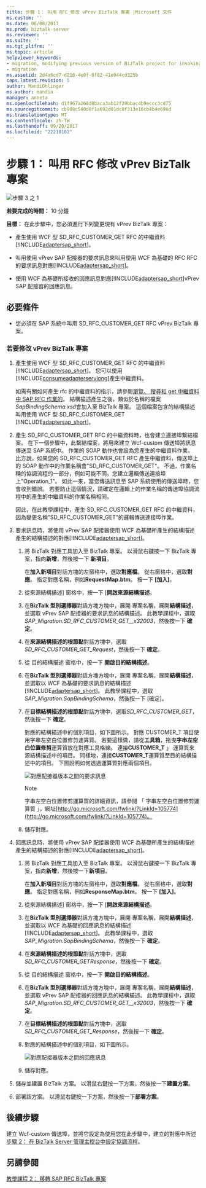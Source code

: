 ```yaml
---
title: 步驟 1： 叫用 RFC 修改 vPrev BizTalk 專案 |Microsoft 文件
ms.custom: ''
ms.date: 06/08/2017
ms.prod: biztalk-server
ms.reviewer: ''
ms.suite: ''
ms.tgt_pltfrm: ''
ms.topic: article
helpviewer_keywords:
- migration, modifying previous version of BizTalk project for invoking an RFC
- migration
ms.assetid: 2d4a6cd7-d216-4e0f-8f82-41e044cd325b
caps.latest.revision: 5
author: MandiOhlinger
ms.author: mandia
manager: anneta
ms.openlocfilehash: d1f967a268d8baca3ab12f29bbac4b9eccc3cd75
ms.sourcegitcommit: cb908c540d8f1a692d01dc8f313e16cb4b4e696d
ms.translationtype: MT
ms.contentlocale: zh-TW
ms.lasthandoff: 09/20/2017
ms.locfileid: "22218102"
---
```

# <a name="step-1-modify-the-vprev-biztalk-project-for-invoking-an-rfc"></a>步驟 1： 叫用 RFC 修改 vPrev BizTalk 專案
![步驟 3 之 1](../../adapters-and-accelerators/adapter-oracle-database/media/step-1of3.gif "Step_1of3")  
  
 **若要完成的時間：** 10 分鐘  
  
 **目標：** 在此步驟中，您必須進行下列變更現有 vPrev BizTalk 專案：  
  
-   產生使用 WCF 型 SD_RFC_CUSTOMER_GET RFC 的中繼資料[!INCLUDE[adaptersap_short](../../includes/adaptersap-short-md.md)]。  
  
-   叫用使用 vPrev SAP 配接器的要求訊息來叫用使用 WCF 為基礎的 RFC RFC 的要求訊息對應[!INCLUDE[adaptersap_short](../../includes/adaptersap-short-md.md)]。  
  
-   使用 WCF 為基礎所接收的回應訊息對應[!INCLUDE[adaptersap_short](../../includes/adaptersap-short-md.md)]vPrev SAP 配接器的回應訊息。  
  
## <a name="prerequisite"></a>必要條件  
  
-   您必須在 SAP 系統中叫用 SD_RFC_CUSTOMER_GET RFC vPrev BizTalk 專案。  
  
### <a name="to-modify-the-vprev-biztalk-project"></a>若要修改 vPrev BizTalk 專案  
  
1.  產生使用 WCF 型 SD_RFC_CUSTOMER_GET RFC 的中繼資料[!INCLUDE[adaptersap_short](../../includes/adaptersap-short-md.md)]。 您可以使用[!INCLUDE[consumeadapterservlong](../../includes/consumeadapterservlong-md.md)]產生中繼資料。  
  
     如需有關如何產生 rfc 的中繼資料的指示，請參閱[瀏覽、 搜尋和 get 中繼資料中 SAP RFC 作業的](../../adapters-and-accelerators/adapter-sap/browse-search-and-get-metadata-for-rfc-operations-in-sap.md)。 結構描述產生之後，類似於名稱的檔案*SapBindingSchema.xsd*會加入至 BizTalk 專案。 這個檔案包含的結構描述叫用使用 WCF 型 SD_RFC_CUSTOMER_GET [!INCLUDE[adaptersap_short](../../includes/adaptersap-short-md.md)]。  
  
2.  產生 SD_RFC_CUSTOMER_GET RFC 的中繼資料時，也會建立連接埠繫結檔案。 在下一個步驟中，此繫結檔案，將用來建立 Wcf-custom 傳送埠將訊息傳送至 SAP 系統中。 作業的 SOAP 動作也會設為您產生的中繼資料作業。 比方說，如果您的 SD_RFC_CUSTOMER_GET RFC 產生中繼資料，傳送埠上的 SOAP 動作中的作業名稱會"SD_RFC_CUSTOMER_GET"。 不過，作業名稱的協調流程的一部分，例如可能不同，您建立邏輯傳送連接埠上"Operation_1"。 如此一來，當您傳送訊息至 SAP 系統使用的傳送埠時，您會收到錯誤。 若要防止這個情況，請確定在邏輯上的作業名稱的傳送埠協調流程中的產生的中繼資料的作業名稱相同。  
  
     因此，在此教學課程中，產生 SD_RFC_CUSTOMER_GET RFC 的中繼資料，因為變更名稱"SD_RFC_CUSTOMER_GET"的邏輯傳送連接埠作業。  
  
3.  要求訊息時，將使用 vPrev SAP 配接器使用 WCF 為基礎所產生的結構描述產生的結構描述的對應[!INCLUDE[adaptersap_short](../../includes/adaptersap-short-md.md)]。  
  
    1.  將 BizTalk 對應工具加入至 BizTalk 專案。 以滑鼠右鍵按一下 BizTalk 專案，指向**新增**，然後按一下 **新項目**。  
  
         在**加入新項目**對話方塊的左窗格中，選取**對應檔**。 從右窗格中，選取**對應**。 指定對應名稱，例如**RequestMap.btm**。 按一下 **[加入]**。  
  
    2.  從來源結構描述] 窗格中，按一下 [**開啟來源結構描述**。  
  
    3.  在**BizTalk 型別選擇器**對話方塊方塊中，展開 專案名稱，展開**結構描述**，並選取 vPrev SAP 配接器的要求訊息的結構描述。 此教學課程中，選取*SAP_Migration.SD_RFC_CUSTOMER_GET__x32003*，然後按一下 **確定**。  
  
    4.  在**來源結構描述的根節點**對話方塊中，選取*SD_RFC_CUSTOMER_GET_Request*，然後按一下 **確定**。  
  
    5.  從 目的結構描述 窗格中，按一下 **開啟目的結構描述**。  
  
    6.  在**BizTalk 型別選擇器**對話方塊方塊中，展開 專案名稱，展開**結構描述**，並選取以 WCF 為基礎的要求訊息的結構描述[!INCLUDE[adaptersap_short](../../includes/adaptersap-short-md.md)]。 此教學課程中，選取*SAP_Migration.SapBindingSchema*，然後按一下 [確定]。  
  
    7.  在**目標結構描述的根節點**對話方塊中，選取*SD_RFC_CUSTOMER_GET*，然後按一下 **確定**。  
  
         對應的結構描述中的個別項目，如下圖所示。 對應 CUSTOMER_T 項目使用字串左空白位置修剪運算質。 若要這樣做，請從**工具箱**，拖曳**字串左空白位置修剪**運算質放在對應工具格線。 連接**CUSTOMER_T** 」 運算質來源結構描述中的項目。 同樣地，連接**CUSTOMER_T**運算質至目的結構描述中的項目。 下圖說明如何透過運算質對應兩個項目。  
  
         ![對應配接器版本之間的要求訊息](../../adapters-and-accelerators/adapter-sap/media/f12f280d-766f-4647-bced-435354206fb9.gif "f12f280d-766f-4647-bced-435354206fb9")  
  
        > [!NOTE]
        >  字串左空白位置修剪運算質的詳細資訊，請參閱 「 字串左空白位置修剪運算質 」，網址[http://go.microsoft.com/fwlink/?LinkId=105774](http://go.microsoft.com/fwlink/?LinkId=105774)。  
  
    8.  儲存對應。  
  
4.  回應訊息時，將使用 vPrev SAP 配接器使用 WCF 為基礎所產生的結構描述產生的結構描述的對應[!INCLUDE[adaptersap_short](../../includes/adaptersap-short-md.md)]。  
  
    1.  將 BizTalk 對應工具加入至 BizTalk 專案。 以滑鼠右鍵按一下 BizTalk 專案，指向**新增**，然後按一下**新項目**。  
  
         在**加入新項目**對話方塊的左窗格中，選取**對應檔**。 從右窗格中，選取**對應**。 指定對應名稱，例如**ResponseMap.btm**。 按一下 **[加入]**。  
  
    2.  從來源結構描述] 窗格中，按一下 [**開啟來源結構描述**。  
  
    3.  在**BizTalk 型別選擇器**對話方塊方塊中，展開 專案名稱，展開**結構描述**，並選取以 WCF 為基礎的回應訊息的結構描述[!INCLUDE[adaptersap_short](../../includes/adaptersap-short-md.md)]。 此教學課程中，選取*SAP_Migration.SapBindingSchema*，然後按一下 **確定**。  
  
    4.  在**來源結構描述的根節點**對話方塊中，選取*SD_RFC_CUSTOMER_GETResponse*，然後按一下 **確定**。  
  
    5.  從 目的結構描述 窗格中，按一下 **開啟目的結構描述**。  
  
    6.  在**BizTalk 型別選擇器**對話方塊方塊中，展開 專案名稱，展開**結構描述**，並選取 vPrev SAP 配接器的回應訊息的結構描述。 此教學課程中，選取*SAP_Migration.SD_RFC_CUSTOMER_GET__x32003*，然後按一下 **確定**。  
  
    7.  在**目標結構描述的根節點**對話方塊中，選取*SD_RFC_CUSTOMER_GET_Response*，然後按一下 **確定**。  
  
    8.  對應的結構描述中的個別項目，如下圖所示。  
  
         ![對應配接器版本之間的回應訊息](../../adapters-and-accelerators/adapter-sap/media/d8dddaba-d978-4159-bcc6-6a6bfee36564.gif "d8dddaba-d978-4159-bcc6-6a6bfee36564")  
  
    9. 儲存對應。  
  
5.  儲存並建置 BizTalk 方案。 以滑鼠右鍵按一下方案，然後按一下**建置方案**。  
  
6.  部署該方案。 以滑鼠右鍵按一下方案，然後按一下**部署方案**。  
  
## <a name="next-steps"></a>後續步驟  
 建立 Wcf-custom 傳送埠，並將它設定為使用您在此步驟中，建立的對應中所述[步驟 2： 在 BizTalk Server 管理主控台中設定協調流程](../../adapters-and-accelerators/adapter-sap/step-2-configure-the-orchestration-in-biztalk-server-administration-console1.md)。  
  
## <a name="see-also"></a>另請參閱  
 [教學課程 2： 移轉 SAP RFC BizTalk 專案](../../adapters-and-accelerators/adapter-sap/tutorial-2-migrating-an-sap-rfc-biztalk-project.md)
